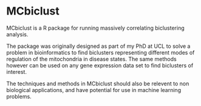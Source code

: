 # MCbiclust

MCbiclust is a R package for running massively correlating biclustering analysis.

The package was originally designed as part of my PhD at UCL to solve a problem in bioinformatics to find biclusters representing different modes of regulation of the mitochondria in disease states.
The same methods however can be used on any gene expression data set to find biclusters of interest.

The techniques and methods in MCbiclust should also be relevent to non biological applications, and have potential for use in machine learning problems.

